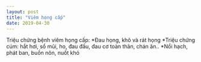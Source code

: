 ```yaml
---
layout: post
title: "Viêm họng cấp"
date: 2019-04-30
---
```

 Triệu chứng bệnh viêm họng cấp:
*Đau họng, khô và rát họng
*Triệu chứng cúm: hắt hơi, sổ mũi, ho, đau đầu, đau cơ toàn thân, chán ăn..
*Nổi hạch, phát ban, buồn nôn, nuốt khó
